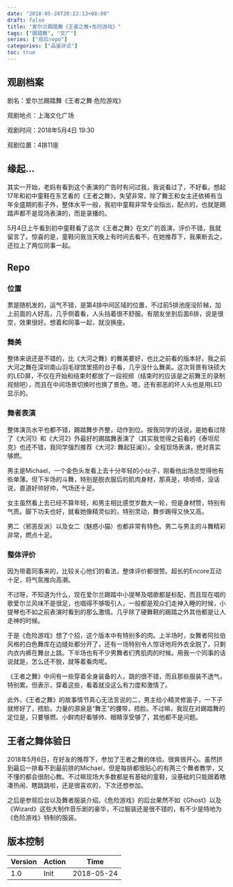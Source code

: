 ```yaml
---
date: "2018-05-24T20:22:13+08:00"
draft: false
title: "爱尔兰踢踏舞《王者之舞∙危险游戏》"
tags: ["踢踏舞", "文广"]
series: ["观后repo"]
categories: ["品鉴评论"]
toc: true
---
```


## 观剧档案

剧名：爱尔兰踢踏舞《王者之舞∙危险游戏》

观剧地点：上海文化广场

观剧时间：2018年5月4日 19:30

观剧位置：4排11座<!--more-->

## 缘起…

其实一开始，老妈有看到这个表演的广告时有问过我，我说看过了，不好看。想起17年和初中童鞋在东艺看的《王者之舞》，失望非常，除了舞王和女主还依稀有当年全盛期的影子外，整体水平一般，我初中童鞋非常专业指出，配点的，也就是踢踏声都不是现场表演的，而是录播的。

5月4日上午看到初中童鞋看了这次《王者之舞》在文广的首演，评价不错，我就留言了。惊喜的是，童鞋问我当天晚上有时间去看不，在她推荐下，我果断去之，还拉上了两位同事一起。

## Repo

### 位置

票是随机发的，运气不错，是第4排中间区域的位置，不过前5排池座没阶梯，加上前面的人好高，几乎侧着看，人头挡着很不舒服。有朋友坐到后面6排，说是很空，效果很好。想着和同事一起，就没换座。

### 舞美

整体来说还是不错的，比《大河之舞》的舞美要好，也比之前看的版本好。我之前大河之舞在深圳南山羽毛球馆里搭的台子看，几乎没什么舞美。这次背景有块硕大的LED屏，不仅在开始和结束时都放了一段视频（结束时的应该是之前舞王的录制视频吧），而且在中间场景切换时也换了景色。嗯，还有邪恶的坏人头也是用LED显示的。

### 舞者表演

整体演员水平也都不错，踢踏舞步齐整，动作到位。按我同学的话说，是她看过除了《大河1》和《大河2》外最好的踢踏舞表演了（其实我觉得之前看的《泰坦尼克》也还不错，我同学强烈推荐《大河2: 舞起狂澜》）。全程现场表演，绝对真实够燃。

男主是Michael，一个金色头发看上去十分年轻的小伙子，刚看他出场总觉得他有些单薄。但下半场的斗舞，特别是脱衣服后的肌肉身材，那真是，啧啧啧，没话说，直道好帅好帅，气场还十足。

女主虽然看上去已经不算年轻，和男主相比感觉岁数大一轮，但是身材赞，特别有气质。脚下功夫也好，就看她像精灵似的，特别灵动，舞步踢得又快又高。

男二（邪恶反派）以及女二（魅惑小猫）也都非常有特色。男二与男主的斗舞精彩非常，燃点十足。

### 整体评价

因为带着同事来的，比较关心他们的看法，整体评价都很赞。超长的Encore互动十足，将气氛推向高潮。

不过呀，不知道为什么，现在爱尔兰踢踏中小提琴及唱歌都是标配，而且现在唱的歌爱尔兰风味不是很足，也唱得不够吸引人，一般都是观众们走神入睡的时候，小提琴也不如之前表演时看到的那么激情。几乎除了硬舞鞋的踢踏之外其他都是让人走神的时候。

于是《危险游戏》想了个招，这个版本中有特别多的肉。上半场时，女舞者阿拉伯风格的白色舞库在边缝处都分开了，还有一场特别令人惊讶地将外衣全脱了，只剩内衣内裤在舞台上跳。下半场也有不少男舞者们秀肌肉的时候。用我一个同事的话说就是，怎么还不脱，就等着看肉呢。

《王者之舞》中间有一些穿着全身装备的人，跳的很不错，而且那些服装不透气，特别累。但表示，穿着这些，看着就没这么有力度和激情了。

此外，《王者之舞》的故事情节真心无法言说的二，男主给小精灵修笛子，一下子就修好了，捂脸。力量的源泉是“舞王”的腰带，捂脸。不过嘛，我现在对踢踏舞的定位是，只要够燃、小鲜肉好看够帅、眼睛享受够了，其他都不是问题。

## 王者之舞体验日

2018年5月6日，在好友的推荐下，参加了王者之舞的体验。很爽很开心。虽然挤到最后一排看不到最前排的Michael，但是每排都很贴心的有两三个舞者教学，又不懂的都会很耐心教。不过嘛现场大多数都是有基础的童鞋，没基础的只能跟着瞎凑热闹、瞎跳跳啦，还是很喜欢的，下次还想参加。

之后是参观后台以及舞者服装介绍。《危险游戏》的后台果然不如《Ghost》以及《Wizard》这些大制作音乐剧的豪华，不过服装还是很不错的，有不少是特地为《危险游戏》特制的服装。

## 版本控制

| Version | Action | Time       |
| ------- | ------ | ---------- |
| 1.0     | Init   | 2018-05-24 |